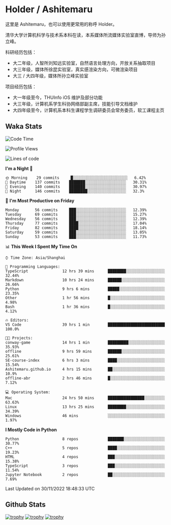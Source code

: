 # Holder / Ashitemaru

这里是 Ashitemaru，也可以使用更常用的称呼 Holder。

清华大学计算机科学与技术系本科在读，本系媒体所流媒体实验室直博，导师为孙立峰。

科研经历包括：

- 大二年级，人智所刘知远实验室，自然语言处理方向，开放关系抽取项目
- 大三年级，媒体所徐昆实验室，真实感渲染方向，可微渲染项目
- 大三 / 大四年级，媒体所孙立峰实验室

项目经历包括：

- 大一年级至今，THUInfo iOS 维护及部分功能
- 大三年级，计算机系学生科协网络部副主席，技能引导文档维护
- 大四年级至今，计算机系本科生课程学生调研委员会常务委员，软工课程主页

## Waka Stats

<!--START_SECTION:waka-->
![Code Time](http://img.shields.io/badge/Code%20Time-276%20hrs%2047%20mins-blue)

![Profile Views](http://img.shields.io/badge/Profile%20Views-3-blue)

![Lines of code](https://img.shields.io/badge/From%20Hello%20World%20I%27ve%20Written-328%20Thousand%20lines%20of%20code-blue)

**I'm a Night 🦉** 

```text
🌞 Morning    29 commits     █░░░░░░░░░░░░░░░░░░░░░░░░   6.42% 
🌆 Daytime    137 commits    ███████░░░░░░░░░░░░░░░░░░   30.31% 
🌃 Evening    140 commits    ███████░░░░░░░░░░░░░░░░░░   30.97% 
🌙 Night      146 commits    ████████░░░░░░░░░░░░░░░░░   32.3%

```
📅 **I'm Most Productive on Friday** 

```text
Monday       56 commits     ███░░░░░░░░░░░░░░░░░░░░░░   12.39% 
Tuesday      69 commits     ███░░░░░░░░░░░░░░░░░░░░░░   15.27% 
Wednesday    56 commits     ███░░░░░░░░░░░░░░░░░░░░░░   12.39% 
Thursday     77 commits     ████░░░░░░░░░░░░░░░░░░░░░   17.04% 
Friday       82 commits     ████░░░░░░░░░░░░░░░░░░░░░   18.14% 
Saturday     59 commits     ███░░░░░░░░░░░░░░░░░░░░░░   13.05% 
Sunday       53 commits     ███░░░░░░░░░░░░░░░░░░░░░░   11.73%

```


📊 **This Week I Spent My Time On** 

```text
⌚︎ Time Zone: Asia/Shanghai

💬 Programming Languages: 
TypeScript               12 hrs 39 mins      ████████░░░░░░░░░░░░░░░░░   32.44% 
Markdown                 10 hrs 24 mins      ██████░░░░░░░░░░░░░░░░░░░   26.66% 
Python                   9 hrs 6 mins        █████░░░░░░░░░░░░░░░░░░░░   23.35% 
Other                    1 hr 56 mins        █░░░░░░░░░░░░░░░░░░░░░░░░   4.98% 
Bash                     1 hr 36 mins        █░░░░░░░░░░░░░░░░░░░░░░░░   4.12%

🔥 Editors: 
VS Code                  39 hrs 1 min        █████████████████████████   100.0%

🐱‍💻 Projects: 
conway-game              14 hrs 1 min        █████████░░░░░░░░░░░░░░░░   35.93% 
offline                  9 hrs 59 mins       ██████░░░░░░░░░░░░░░░░░░░   25.61% 
SE-course-index          6 hrs 3 mins        ████░░░░░░░░░░░░░░░░░░░░░   15.54% 
Ashitemaru.github.io     4 hrs 15 mins       ██░░░░░░░░░░░░░░░░░░░░░░░   10.9% 
offline-abr              2 hrs 46 mins       █░░░░░░░░░░░░░░░░░░░░░░░░   7.12%

💻 Operating System: 
Mac                      24 hrs 50 mins      ████████████████░░░░░░░░░   63.63% 
Linux                    13 hrs 25 mins      ████████░░░░░░░░░░░░░░░░░   34.39% 
Windows                  46 mins             ░░░░░░░░░░░░░░░░░░░░░░░░░   1.97%

```

**I Mostly Code in Python** 

```text
Python                   8 repos             ███████░░░░░░░░░░░░░░░░░░   30.77% 
C++                      5 repos             ████░░░░░░░░░░░░░░░░░░░░░   19.23% 
HTML                     4 repos             ███░░░░░░░░░░░░░░░░░░░░░░   15.38% 
TypeScript               3 repos             ███░░░░░░░░░░░░░░░░░░░░░░   11.54% 
Jupyter Notebook         2 repos             ██░░░░░░░░░░░░░░░░░░░░░░░   7.69%

```



 Last Updated on 30/11/2022 18:48:33 UTC
<!--END_SECTION:waka-->

## Github Stats

[![trophy](https://github-profile-trophy.vercel.app/?username=Ashitemaru&column=7)](https://github.com/Ashitemaru)
[![trophy](https://github-readme-stats.vercel.app/api?username=Ashitemaru&show_icons=true&include_all_commits=true)](https://github.com/Ashitemaru)
[![trophy](https://github-readme-stats.vercel.app/api/top-langs/?username=Ashitemaru&layout=compact)](https://github.com/Ashitemaru)

<!--
**Ashitemaru/Ashitemaru** is a ✨ _special_ ✨ repository because its `README.md` (this file) appears on your GitHub profile.

Here are some ideas to get you started:

- 🔭 I’m currently working on ...
- 🌱 I’m currently learning ...
- 👯 I’m looking to collaborate on ...
- 🤔 I’m looking for help with ...
- 💬 Ask me about ...
- 📫 How to reach me: ...
- 😄 Pronouns: ...
- ⚡ Fun fact: ...
-->
